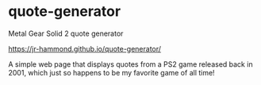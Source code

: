 # quote-generator
Metal Gear Solid 2 quote generator

https://jr-hammond.github.io/quote-generator/

A simple web page that displays quotes from a PS2 game released back in 2001,
which just so happens to be my favorite game of all time!
